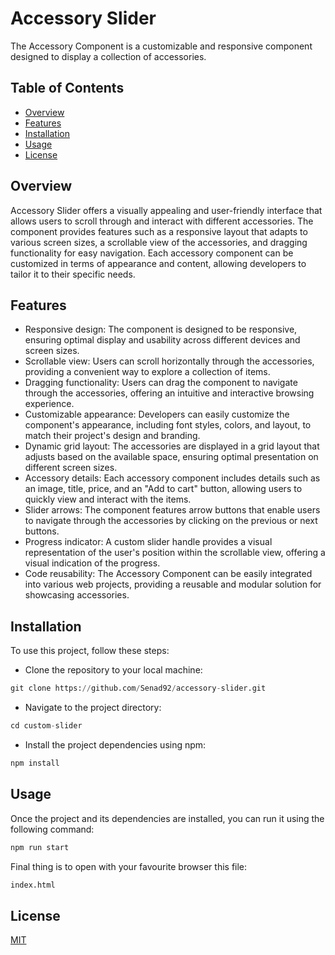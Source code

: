 # Accessory Slider

The Accessory Component is a customizable and responsive component designed to display a collection of accessories.

## Table of Contents

- [Overview](#overview)
- [Features](#features)
- [Installation](#installation)
- [Usage](#usage)
- [License](#license)

## Overview

Accessory Slider offers a visually appealing and user-friendly interface that allows users to scroll through and interact with different accessories. The component provides features such as a responsive layout that adapts to various screen sizes, a scrollable view of the accessories, and dragging functionality for easy navigation. Each accessory component can be customized in terms of appearance and content, allowing developers to tailor it to their specific needs.

## Features

- Responsive design: The component is designed to be responsive, ensuring optimal display and usability across different devices and screen sizes.
- Scrollable view: Users can scroll horizontally through the accessories, providing a convenient way to explore a collection of items.
- Dragging functionality: Users can drag the component to navigate through the accessories, offering an intuitive and interactive browsing experience.
- Customizable appearance: Developers can easily customize the component's appearance, including font styles, colors, and layout, to match their project's design and branding.
- Dynamic grid layout: The accessories are displayed in a grid layout that adjusts based on the available space, ensuring optimal presentation on different screen sizes.
- Accessory details: Each accessory component includes details such as an image, title, price, and an "Add to cart" button, allowing users to quickly view and interact with the items.
- Slider arrows: The component features arrow buttons that enable users to navigate through the accessories by clicking on the previous or next buttons.
- Progress indicator: A custom slider handle provides a visual representation of the user's position within the scrollable view, offering a visual indication of the progress.
- Code reusability: The Accessory Component can be easily integrated into various web projects, providing a reusable and modular solution for showcasing accessories.

## Installation

To use this project, follow these steps:

- Clone the repository to your local machine:

```python
git clone https://github.com/Senad92/accessory-slider.git
```

- Navigate to the project directory:

```python
cd custom-slider
```

- Install the project dependencies using npm:

```python
npm install
```

## Usage

Once the project and its dependencies are installed, you can run it using the following command:

```python
npm run start
```

Final thing is to open with your favourite browser this file:

```python
index.html
```

## License

[MIT](https://choosealicense.com/licenses/mit/)
